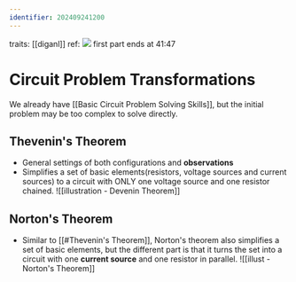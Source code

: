 ```yaml
---
identifier: 202409241200
---
```

traits: [[diganl]]
ref: ![](https://youtu.be/pxfHygwAdhM?si=fcik3Wq6QzPm9xAF)
first part ends at 41:47
# Circuit Problem Transformations
We already have [[Basic Circuit Problem Solving Skills]], but the initial problem may be too complex to solve directly.

## Thevenin's Theorem
- General settings of both configurations and **observations**
- Simplifies a set of basic elements(resistors, voltage sources and current sources) to a circuit with ONLY one voltage source and one resistor chained.
![[illustration - Devenin Theorem]]

## Norton's Theorem
- Similar to [[#Thevenin's Theorem]], Norton's theorem also simplifies a set of basic elements, but the different part is that it turns the set into a circuit with one **current source** and one resistor in parallel.
![[illust - Norton's Theorem]]